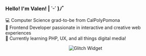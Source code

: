 ### Hello! I'm Valen! | ˙ᵕ˙ )ﾉﾞ      
💻 Computer Science grad-to-be from CalPolyPomona<br/>
🎨 Frontend Developer passionate in interactive and creative web experiences<br/>
🌱 Currently learning PHP, UX, and all things digital media!<br/>
<p align="center">
  <img src="https://github.com/wheatleyinabox/wheatleyinabox/raw/main/README/widget.svg" alt="Glitch Widget">
</p>
